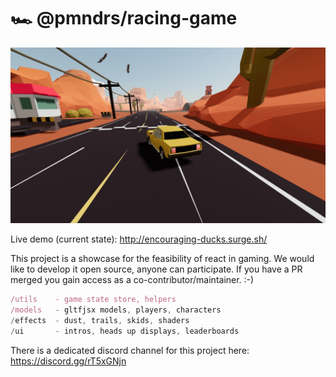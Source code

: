 # 🏎️ @pmndrs/racing-game

![img](thumbnail.jpg)

Live demo (current state): http://encouraging-ducks.surge.sh/

This project is a showcase for the feasibility of react in gaming. We would like to develop it open source, anyone can participate. If you have a PR merged you gain access as a co-contributor/maintainer. :-)

```jsx
/utils    - game state store, helpers
/models   - gltfjsx models, players, characters
/effects  - dust, trails, skids, shaders
/ui       - intros, heads up displays, leaderboards
```

There is a dedicated discord channel for this project here: https://discord.gg/rT5xGNjn
